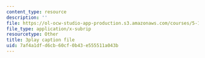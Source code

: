 ```yaml
---
content_type: resource
description: ''
file: https://ol-ocw-studio-app-production.s3.amazonaws.com/courses/5-112-principles-of-chemical-science-fall-2005/7af4a1dfd6cb60cf0b43e555511a043b_CVRmu_aBSho.srt
file_type: application/x-subrip
resourcetype: Other
title: 3play caption file
uid: 7af4a1df-d6cb-60cf-0b43-e555511a043b
---
```

